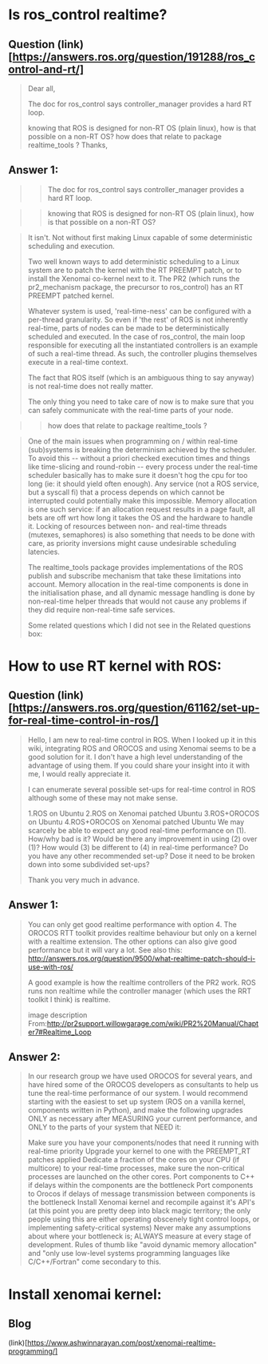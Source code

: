 # Is ros_control realtime?
## Question (link)[https://answers.ros.org/question/191288/ros_control-and-rt/]
> Dear all,
> 
> The doc for ros_control says controller_manager provides a hard RT loop.
> 
> knowing that ROS is designed for non-RT OS (plain linux), how is that possible on a non-RT OS?
> how does that relate to package realtime_tools ?
> Thanks,

## Answer 1:
>> The doc for ros_control says controller_manager provides a hard RT loop.

>> knowing that ROS is designed for non-RT OS (plain linux), how is that possible on a non-RT OS?

> It isn't. Not without first making Linux capable of some deterministic scheduling and execution.
> 
> Two well known ways to add deterministic scheduling to a Linux system are to patch the kernel with the RT PREEMPT patch, or to install the Xenomai co-kernel next to it. The PR2 (which runs the pr2_mechanism package, the precursor to ros_control) has an RT PREEMPT patched kernel.
> 
> Whatever system is used, 'real-time-ness' can be configured with a per-thread granularity. So even if 'the rest' of ROS is not inherently real-time, parts of nodes can be made to be deterministically scheduled and executed. In the case of ros_control, the main loop responsible for executing all the instantiated controllers is an example of such a real-time thread. As such, the controller plugins themselves execute in a real-time context.
> 
> The fact that ROS itself (which is an ambiguous thing to say anyway) is not real-time does not really matter.
> 
> The only thing you need to take care of now is to make sure that you can safely communicate with the real-time parts of your node.

>> how does that relate to package realtime_tools ?

> One of the main issues when programming on / within real-time (sub)systems is breaking the determinism achieved by the scheduler. To avoid this -- without a priori checked execution times and things like time-slicing and round-robin -- every process under the real-time scheduler basically has to make sure it doesn't hog the cpu for too long (ie: it should yield often enough). Any service (not a ROS service, but a syscall fi) that a process depends on which cannot be interrupted could potentially make this impossible. Memory allocation is one such service: if an allocation request results in a page fault, all bets are off wrt how long it takes the OS and the hardware to handle it. Locking of resources between non- and real-time threads (mutexes, semaphores) is also something that needs to be done with care, as priority inversions might cause undesirable scheduling latencies.
> 
> The realtime_tools package provides implementations of the ROS publish and subscribe mechanism that take these limitations into account. Memory allocation in the real-time components is done in the initialisation phase, and all dynamic message handling is done by non-real-time helper threads that would not cause any problems if they did require non-real-time safe services.
> 
> Some related questions which I did not see in the Related questions box:

# How to use RT kernel with ROS:
## Question (link)[https://answers.ros.org/question/61162/set-up-for-real-time-control-in-ros/]
> Hello,
> I am new to real-time control in ROS. When I looked up it in this wiki, integrating ROS and OROCOS and using Xenomai seems to be a good solution for it. I don't have a high level understanding of the advantage of using them. If you could share your insight into it with me, I would really appreciate it.
> 
> I can enumerate several possible set-ups for real-time control in ROS although some of these may not make sense.
> 
> 1.ROS on Ubuntu
> 2.ROS on Xenomai patched Ubuntu
> 3.ROS+OROCOS on Ubuntu
> 4.ROS+OROCOS on Xenomai patched Ubuntu
> We may scarcely be able to expect any good real-time performance on (1). How/why bad is it? Would be there any improvement in using (2) over (1)? How would (3) be different to (4) in real-time performance? Do you have any other recommended set-up? Dose it need to be broken down into some subdivided set-ups?
> 
> Thank you very much in advance.
## Answer 1:
> You can only get good realtime performance with option 4. The OROCOS RTT toolkit provides realtime behaviour but only on a kernel with a realtime extension. The other options can also give good performance but it will vary a lot. See also this: http://answers.ros.org/question/9500/what-realtime-patch-should-i-use-with-ros/
> 
> A good example is how the realtime controllers of the PR2 work. ROS runs non realtime while the controller manager (which uses the RRT toolkit I think) is realtime.
> 
> image description From:http://pr2support.willowgarage.com/wiki/PR2%20Manual/Chapter7#Realtime_Loop

## Answer 2:
> In our research group we have used OROCOS for several years, and have hired some of the OROCOS developers as consultants to help us tune the real-time performance of our system. I would recommend starting with the easiest to set up system (ROS on a vanilla kernel, components written in Python), and make the following upgrades ONLY as necessary after MEASURING your current performance, and ONLY to the parts of your system that NEED it:
> 
> Make sure you have your components/nodes that need it running with real-time priority
> Upgrade your kernel to one with the PREEMPT_RT patches applied
> Dedicate a fraction of the cores on your CPU (if multicore) to your real-time processes, make sure the non-critical processes are launched on the other cores.
> Port components to C++ if delays within the components are the bottleneck
> Port components to Orocos if delays of message transmission between components is the bottleneck
> Install Xenomai kernel and recompile against it's API's (at this point you are pretty deep into black magic territory; the only people using this are either operating obscenely tight control loops, or implementing safety-critical systems)
> Never make any assumptions about where your bottleneck is; ALWAYS measure at every stage of development. Rules of thumb like "avoid dynamic memory allocation" and "only use low-level systems programming languages like C/C++/Fortran" come secondary to this.


# Install xenomai kernel:
## Blog
(link)[https://www.ashwinnarayan.com/post/xenomai-realtime-programming/]